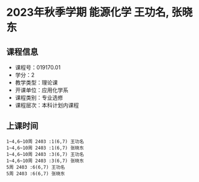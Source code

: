 # 2023年秋季学期 能源化学 王功名, 张晓东






## 课程信息

- 课程号：019170.01
- 学分：2
- 教学类型：理论课
- 开课单位：应用化学系
- 课程类别：专业选修
- 课程层次：本科计划内课程

## 上课时间

```
1~4,6~10周 2403 :1(6,7) 王功名
1~4,6~10周 2403 :1(6,7) 张晓东
1~4,6~10周 2403 :3(6,7) 王功名
1~4,6~10周 2403 :3(6,7) 张晓东
5周 2403 :6(6,7) 王功名
5周 2403 :6(6,7) 张晓东
```

